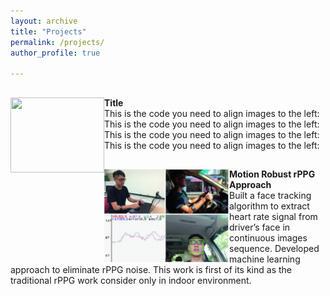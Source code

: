 ```yaml
---
layout: archive
title: "Projects"
permalink: /projects/
author_profile: true

---
```


##
<img align="left" width="150" height="120" src="/images/500x300.png">
<b>Title</b>
<br>This is the code you need to align images to the left:
<br>This is the code you need to align images to the left:
<br>This is the code you need to align images to the left:
<br>This is the code you need to align images to the left:



##
<img align="left" width="200" height="150" src="/images/ACCV.png">
<b>Motion Robust rPPG Approach</b>
<br>Built a face tracking algorithm to extract heart rate signal from driver’s face in continuous images sequence. Developed machine learning approach to eliminate rPPG noise. This work is first of its kind as the traditional rPPG work consider only in indoor environment.
